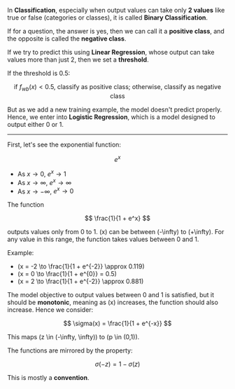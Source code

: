 In **Classification**, especially when output values can take only **2 values** like true or false (categories or classes), it is called **Binary Classification**.  

If for a question, the answer is yes, then we can call it a **positive class**, and the opposite is called the **negative class**.  

If we try to predict this using **Linear Regression**, whose output can take values more than just 2, then we set a **threshold**.  

If the threshold is 0.5:

$$
\text{if } f_{wb}(x) < 0.5 \text{, classify as positive class; otherwise, classify as negative class}
$$

But as we add a new training example, the model doesn't predict properly. Hence, we enter into **Logistic Regression**, which is a model designed to output either 0 or 1.  

---

First, let's see the exponential function:

$$
e^x
$$

- As $x \to 0$, $e^x \to 1$  
- As $x \to \infty$, $e^x \to \infty$  
- As $x \to -\infty$, $e^x \to 0$

The function 

$$
\frac{1}{1 + e^x}
$$

outputs values only from 0 to 1. \(x\) can be between \(-\infty\) to \(+\infty\). For any value in this range, the function takes values between 0 and 1.  

Example:  
- \(x = -2 \to \frac{1}{1 + e^{-2}} \approx 0.119\)  
- \(x = 0 \to \frac{1}{1 + e^{0}} = 0.5\)  
- \(x = 2 \to \frac{1}{1 + e^{-2}} \approx 0.881\)  

The model objective to output values between 0 and 1 is satisfied, but it should be **monotonic**, meaning as \(x\) increases, the function should also increase. Hence we consider:

$$
\sigma(x) = \frac{1}{1 + e^{-x}}
$$

This maps \(z \in (-\infty, \infty)\) to \(p \in (0,1)\).  

The functions are mirrored by the property:

$$
\sigma(-z) = 1 - \sigma(z)
$$

This is mostly a **convention**.
